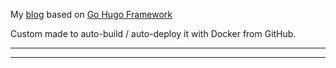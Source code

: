 My [blog](https://remylavergne.dev/) based on [Go Hugo Framework](https://gohugo.io/)

Custom made to auto-build / auto-deploy it with Docker from GitHub.

----
---

